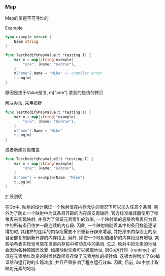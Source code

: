 ### Map

Map的值是不可寻址的

Example

~~~go
type example struct {
	Name string
}

func TestModifyMapValue(t *testing.T) {
	var m = map[string]example{
		"one": {Name: "GodYao"},
	}
	m["one"].Name = "Mike" // compiler error
	t.Log(m)
}
~~~

原因是由于Value是值, m["one"] 拿到的是值的拷贝

解决办法, 采用指针

~~~go
func TestModifyMapValue(t *testing.T) {
	var m = map[string]*example{
		"one": {Name: "GodYao"},
	}
	m["one"].Name = "Mike" 
	t.Log(m)
}
~~~

或者新建对象覆盖

~~~go
func TestModifyMapValue2(t *testing.T) {
	var m = map[string]example{
		"one": {Name: "GodYao"},
	}
	m["one"] = example{Name: "Mike"}
	t.Log(m)
}
~~~

扩展说明

在Go中, 映射的设计保证一个映射值在内存允许的情况下可以加入任意个条目.  另外为了防止一个映射中为其条目开辟的内存段支离破碎, 官方标准编译器使用了哈希表来实现映射.  并且为了保证元素索引的效率, 一个映射值的底层哈希表只为其中的所有条目维护一段连续的内存段.  因此, 一个映射值随着其中的条目数量逐渐增加时, 其维护的连续的内存段需要不断重新开辟来增容, 并把原来内存段上的条目全部复制到新开辟的内存段上.  另外, 即使一个映射值维护的内存段没有增容, 某些哈希表实现也可能在当前内存段中移动其中的条目.  总之, 映射中的元素的地址会因为各种原因而改变.  如果映射元素可以被取地址, 则Go运行时（runtime）必须在元素地址改变的时候修改所有存储了元素地址的指针值.  这极大得增加了Go编译器和运行时的实现难度, 并且严重影响了程序运行效率.  因此, 目前, Go中禁止取映射元素的地址. 